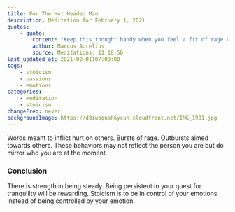 ```yaml
---
title: For The Hot Headed Man
description: Meditation for February 1, 2021
quotes: 
    - quote:
        content: "Keep this thought handy when you feel a fit of rage coming on — it isn't manly to be enraged. Rather, gentleness and civility are more human, and therefore manlier. A real man doesn't give way to anger and discontent, and such a person has strength, courage, and endurance — unlike the angry and complaining. The nearer a man comes to a calm mind, the closer he is to strength."
        author: Marcus Aurelius
        source: Meditations, 11.18.5b
last_updated_at: 2021-02-01T07:00:00
tags:
    - stoicism
    - passions
    - emotions
categories:
    - meditation
    - stoicism
changeFreq: never
backgroundImage: https://d3iwoqnah6ycun.cloudfront.net/IMG_1901.jpg
---
```


Words meant to inflict hurt on others. Bursts of rage. Outbursts aimed towards others. These behaviors may not reflect 
the person you are but do mirror who you are at the moment.

### Conclusion

There is strength in being steady. Being persistent in your quest for tranquility will be rewarding. Stoicism is to be 
in control of your emotions instead of being controlled by your emotion.
